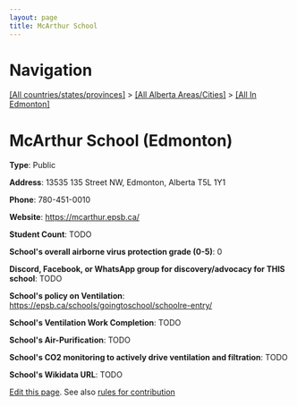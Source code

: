 ```yaml
---
layout: page
title: McArthur School
---
```

# Navigation

[[All countries/states/provinces]](../../..) > [[All Alberta Areas/Cities]](../..) > [[All In Edmonton]](..)

# McArthur School (Edmonton)

**Type**: Public

**Address**: 13535 135 Street NW, Edmonton, Alberta T5L 1Y1

**Phone**: 780-451-0010

**Website**: <https://mcarthur.epsb.ca/>

**Student Count**: TODO

**School's overall airborne virus protection grade (0-5)**: 0

**Discord, Facebook, or WhatsApp group for discovery/advocacy for THIS school**: TODO

**School's policy on Ventilation**: <https://epsb.ca/schools/goingtoschool/schoolre-entry/>

**School's Ventilation Work Completion**: TODO

**School's Air-Purification**: TODO

**School's CO2 monitoring to actively drive ventilation and filtration**: TODO

**School's Wikidata URL**: TODO


[Edit this page](https://github.com/ventilate-schools/AB/edit/main/./Edmonton/McArthur_School.md). See also [rules for contribution](../../../contribution-rules/)